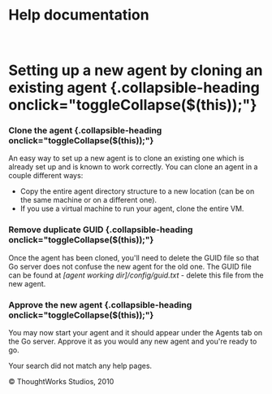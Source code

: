 Help documentation
==================

 

Setting up a new agent by cloning an existing agent {.collapsible-heading onclick="toggleCollapse($(this));"}
===================================================

### Clone the agent {.collapsible-heading onclick="toggleCollapse($(this));"}

An easy way to set up a new agent is to clone an existing one which is
already set up and is known to work correctly. You can clone an agent in
a couple different ways:

-   Copy the entire agent directory structure to a new location (can be
    on the same machine or on a different one).
-   If you use a virtual machine to run your agent, clone the entire VM.

### Remove duplicate GUID {.collapsible-heading onclick="toggleCollapse($(this));"}

Once the agent has been cloned, you'll need to delete the GUID file so
that Go server does not confuse the new agent for the old one. The GUID
file can be found at *[agent working dir]/config/guid.txt* - delete this
file from the new agent.

### Approve the new agent {.collapsible-heading onclick="toggleCollapse($(this));"}

You may now start your agent and it should appear under the Agents tab
on the Go server. Approve it as you would any new agent and you're ready
to go.

Your search did not match any help pages.



© ThoughtWorks Studios, 2010

